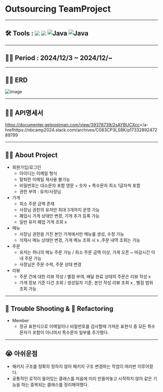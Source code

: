 # Outsourcing TeamProject 
---
## 🛠️ Tools :  <img src="https://img.shields.io/badge/mysql-4479A1?style=for-the-badge&logo=mysql&logoColor=white"> <img src="https://img.shields.io/badge/spring-6DB33F?style=for-the-badge&logo=github&logoColor=Green"> <img alt="Java" src ="https://img.shields.io/badge/Java-007396.svg?&style=for-the-badge&logo=Java&logoColor=white"/>  <img alt="Java" src ="https://img.shields.io/badge/intellijidea-000000.svg?&style=for-the-badge&logo=intellijidea&logoColor=white"/>
---
## 👨‍💻 Period : 2024/12/3 ~ 2024/12/~
---
## 👨‍💻 ERD
![image](https://github.com/user-attachments/assets/8a1dc77e-c463-4d20-afb3-a531473d8040)


---
## 👨‍💻 API명세서
<a-href>https://documenter.getpostman.com/view/39378739/2sAYBUCXcc</a-hrefhttps://nbcamp2024.slack.com/archives/C083CP3LS8K/p1733289247289799

---
## 👨‍💻 About Project

- 회원가입/로그인
  - 아이디는 이메일 형식 
  - 탈퇴한 이메일 재사용 불가능
  - 비밀번호는 대소문자 포함 영문 + 숫자 + 특수문자 최소 1글자씩 포함 
  - 권한 부여 : 유저/사장님 
- 가게
  - 최소 주문 금액 존재 
  - 사장님 권한의 유저만 최대 3개까지 운영 가능 
  - 폐업시 가게 상태만 변경, 가게 추가 등록 가능
  - 일반 유저 폐업 가게 조회 x 
- 메뉴 
  - 사장님 권한을 가진 본인 가게에서만 메뉴를 생성, 수정 가능
  - 삭제시 메뉴 상태만 변경, 가게 메뉴 조회 시 x ,주문 내역 조회는 가능
- 주문 
  - 유저는 하나의 메뉴 주문 가능 / 최소 주문 금액 이상, 가게 오픈 ~ 마감시간 이내 주문 가능 
  - 사장님은 주문 수락, 주문 상태 변경 
- 리뷰
  - 주문 건에 대한 리뷰 작성 / 별점 부여, 배달 완료 상태의 주문은 리뷰 작성 x 
  - 가게 정보 기준 다건 조회 / 생성일자 기준, 본인 작성 리뷰 조회 x , 별점 범위 조회 가능

---
## 🥵 Trouble Shooting & 🚀 Refactoring
- Member 
  - 정규 표현식으로 이메일이나 비밀번호를 검사할때 가져온 표현식 중 모든 특수문자가 포함이 아니여서 특수문자 일부를 추가했다.

---
## 😭 아쉬운점
- 패키지 구조를 정확히 정하지 않아 패키지 구조 변경하는 작업이 여러번 이루어졌다. 
- 공통적인 로직이 들어있는 클래스를 처음에 미리 만들어놓고 시작하지 않아 같은 기능을 하는 중복되는 클래스를 정리해야했다.
